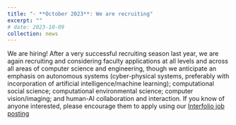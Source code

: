 ```yaml
---
title: "- **October 2023**: We are recruiting"
excerpt: ""
# date: 2023-10-09
collection: news
---
```

  
We are hiring! After a very successful recruiting season last year, we are again recruiting and considering faculty applications 
at all levels and across all areas of computer science and engineering, though we anticipate an emphasis on autonomous systems (cyber-physical systems, 
preferably with incorporation of artificial intelligence/machine learning); computational social science; computational environmental
science; computer vision/imaging; and human-AI collaboration and interaction. If you know of anyone interested, please encourage them to apply
using our [Interfolio job posting](https://apply.interfolio.com/134119)

